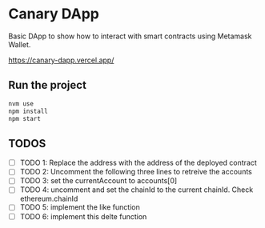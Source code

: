 # Canary DApp

Basic DApp to show how to interact with smart contracts using Metamask Wallet.

<https://canary-dapp.vercel.app/>

## Run the project

```bash
nvm use
npm install
npm start
```

## TODOS

- [ ] TODO 1: Replace the address with the address of the deployed contract
- [ ] TODO 2: Uncomment the following three lines to retreive the accounts
- [ ] TODO 3: set the currentAccount to accounts[0]
- [ ] TODO 4: uncomment and set the chainId to the current chainId. Check ethereum.chainId
- [ ] TODO 5: implement the like function
- [ ] TODO 6: implement this delte function
